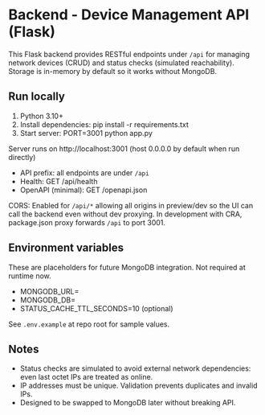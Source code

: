 # Backend - Device Management API (Flask)

This Flask backend provides RESTful endpoints under `/api` for managing network devices (CRUD) and status checks (simulated reachability). Storage is in-memory by default so it works without MongoDB.

## Run locally

1. Python 3.10+
2. Install dependencies:
   pip install -r requirements.txt
3. Start server:
   PORT=3001 python app.py

Server runs on http://localhost:3001 (host 0.0.0.0 by default when run directly)

- API prefix: all endpoints are under `/api`
- Health: GET /api/health
- OpenAPI (minimal): GET /openapi.json

CORS: Enabled for `/api/*` allowing all origins in preview/dev so the UI can call the backend even without dev proxying. In development with CRA, package.json proxy forwards `/api` to port 3001.

## Environment variables

These are placeholders for future MongoDB integration. Not required at runtime now.

- MONGODB_URL=
- MONGODB_DB=
- STATUS_CACHE_TTL_SECONDS=10  (optional)

See `.env.example` at repo root for sample values.

## Notes

- Status checks are simulated to avoid external network dependencies: even last octet IPs are treated as online.
- IP addresses must be unique. Validation prevents duplicates and invalid IPs.
- Designed to be swapped to MongoDB later without breaking API.
